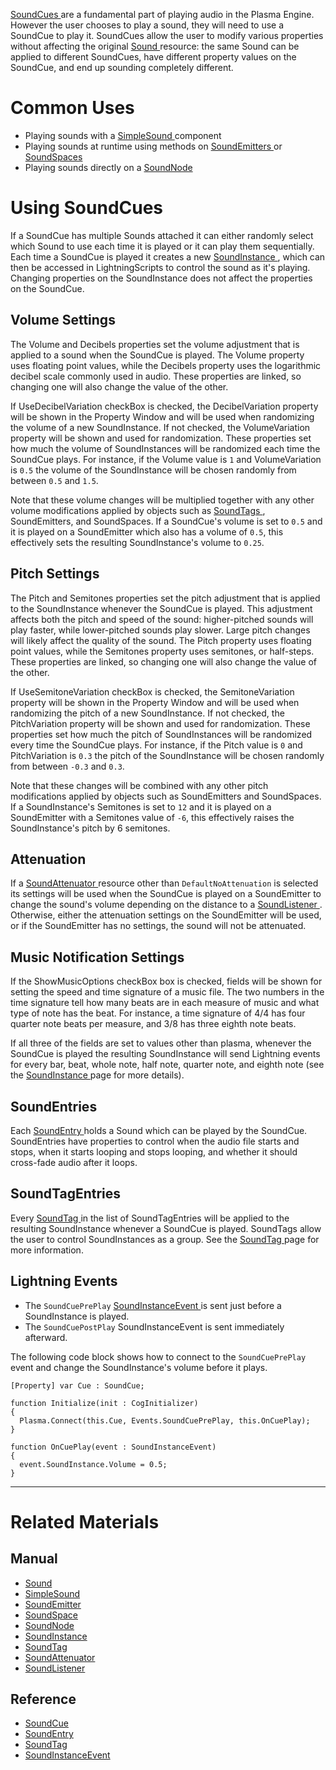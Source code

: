 [ SoundCues ](https://github.com/PlasmaEngine/PlasmaDocs/blob/master/code_reference/class_reference/soundcue.markdown) are a fundamental part of playing audio in the Plasma Engine. However the user chooses to play a sound, they will need to use a SoundCue to play it. SoundCues allow the user to modify various properties without affecting the original [Sound ](https://github.com/PlasmaEngine/PlasmaDocs/blob/master/plasma_editor_documentation/plasmamanual/audio/sound.markdown) resource: the same Sound can be applied to different SoundCues, have different property values on the SoundCue, and end up sounding completely different. 

 # Common Uses

- Playing sounds with a [SimpleSound ](https://github.com/PlasmaEngine/PlasmaDocs/blob/master/plasma_editor_documentation/plasmamanual/audio/simplesound.markdown) component
- Playing sounds at runtime using methods on [SoundEmitters ](https://github.com/PlasmaEngine/PlasmaDocs/blob/master/plasma_editor_documentation/plasmamanual/audio/soundemitter.markdown) or [SoundSpaces ](https://github.com/PlasmaEngine/PlasmaDocs/blob/master/plasma_editor_documentation/plasmamanual/audio/soundspace.markdown)
- Playing sounds directly on a [SoundNode ](https://github.com/PlasmaEngine/PlasmaDocs/blob/master/plasma_editor_documentation/plasmamanual/audio/soundnode.markdown)

 # Using SoundCues

If a SoundCue has multiple Sounds attached it can either randomly select which Sound to use each time it is played or it can play them sequentially. Each time a SoundCue is played it creates a new [SoundInstance ](https://github.com/PlasmaEngine/PlasmaDocs/blob/master/plasma_editor_documentation/plasmamanual/audio/soundinstance.markdown), which can then be accessed in LightningScripts to control the sound as it's playing. Changing properties on the SoundInstance does not affect the properties on the SoundCue.

 ## Volume Settings

The Volume  and  Decibels  properties set the volume adjustment that is applied to a sound when the SoundCue is played. The Volume  property uses floating point values, while the Decibels  property uses the logarithmic decibel scale commonly used in audio. These properties are linked, so changing one will also change the value of the other.

If UseDecibelVariation checkBox is checked, the DecibelVariation  property will be shown in the Property Window and will be used when randomizing the volume of a new SoundInstance. If not checked, the VolumeVariation  property will be shown and used for randomization. These properties set how much the volume of SoundInstances will be randomized each time the SoundCue plays. For instance, if the Volume  value is `1` and VolumeVariation  is `0.5` the volume of the SoundInstance will be chosen randomly from between `0.5` and `1.5`. 

Note that these volume changes will be multiplied together with any other volume modifications applied by objects such as [SoundTags ](https://github.com/PlasmaEngine/PlasmaDocs/blob/master/plasma_editor_documentation/plasmamanual/audio/soundtag.markdown), SoundEmitters, and SoundSpaces. If a SoundCue's volume is set to `0.5` and it is played on a SoundEmitter which also has a volume of `0.5`, this effectively sets the resulting SoundInstance's volume to `0.25`.

 ## Pitch Settings

The  Pitch  and  Semitones  properties set the pitch adjustment that is applied to the SoundInstance whenever the SoundCue is played. This adjustment affects both the pitch and speed of the sound: higher-pitched sounds will play faster, while lower-pitched sounds play slower. Large pitch changes will likely affect the quality of the sound. The  Pitch  property uses floating point values, while the Semitones  property uses semitones, or half-steps. These properties are linked, so changing one will also change the value of the other.

If UseSemitoneVariation checkBox is checked, the  SemitoneVariation  property will be shown in the Property Window and will be used when randomizing the pitch of a new SoundInstance. If not checked, the  PitchVariation  property will be shown and used for randomization. These properties set how much the pitch of SoundInstances will be randomized every time the SoundCue plays. For instance, if the  Pitch  value is `0` and  PitchVariation  is `0.3` the pitch of the SoundInstance will be chosen randomly from between `-0.3` and `0.3`.

Note that these changes will be combined with any other pitch modifications applied by objects such as SoundEmitters and SoundSpaces. If a SoundInstance's  Semitones  is set to `12` and it is played on a SoundEmitter with a  Semitones  value of `-6`, this effectively raises the SoundInstance's pitch by 6 semitones.

 ## Attenuation

If a [SoundAttenuator ](https://github.com/PlasmaEngine/PlasmaDocs/blob/master/plasma_editor_documentation/plasmamanual/audio/soundattenuator.markdown) resource other than `DefaultNoAttenuation` is selected its settings will be used when the SoundCue is played on a SoundEmitter to change the sound's volume depending on the distance to a [SoundListener ](https://github.com/PlasmaEngine/PlasmaDocs/blob/master/plasma_editor_documentation/plasmamanual/audio/soundlistener.markdown). Otherwise, either the attenuation settings on the SoundEmitter will be used, or if the SoundEmitter has no settings, the sound will not be attenuated.

 ## Music Notification Settings 

If the ShowMusicOptions checkBox box is checked, fields will be shown for setting the speed and time signature of a music file. The two numbers in the time signature tell how many beats are in each measure of music and what type of note has the beat. For instance, a time signature of 4/4 has four quarter note beats per measure, and 3/8 has three eighth note beats. 

If all three of the fields are set to values other than plasma, whenever the SoundCue is played the resulting SoundInstance will send Lightning events for every bar, beat, whole note, half note, quarter note, and eighth note (see the [SoundInstance ](https://github.com/PlasmaEngine/PlasmaDocs/blob/master/plasma_editor_documentation/plasmamanual/audio/soundinstance.markdown) page for more details). 

 ## SoundEntries 

Each [ SoundEntry ](https://github.com/PlasmaEngine/PlasmaDocs/blob/master/code_reference/class_reference/soundentry.markdown) holds a Sound which can be played by the SoundCue. SoundEntries have properties to control when the audio file starts and stops, when it starts looping and stops looping, and whether it should cross-fade audio after it loops.

 ## SoundTagEntries

Every [ SoundTag ](https://github.com/PlasmaEngine/PlasmaDocs/blob/master/plasma_editor_documentation/plasmamanual/audio/soundtag.markdown) in the list of SoundTagEntries will be applied to the resulting SoundInstance whenever a SoundCue is played. SoundTags allow the user to control SoundInstances as a group. See the [SoundTag ](https://github.com/PlasmaEngine/PlasmaDocs/blob/master/plasma_editor_documentation/plasmamanual/audio/soundtag.markdown) page for more information.

 ##  Lightning Events

- The `SoundCuePrePlay` [ SoundInstanceEvent  ](https://github.com/PlasmaEngine/PlasmaDocs/blob/master/code_reference/class_reference/soundinstanceevent.markdown) is sent just before a SoundInstance is played. 
- The `SoundCuePostPlay` SoundInstanceEvent is sent immediately afterward. 

The following code block shows how to connect to the `SoundCuePrePlay` event and change the SoundInstance's volume before it plays.

```lang=csharp
[Property] var Cue : SoundCue;

function Initialize(init : CogInitializer)
{
  Plasma.Connect(this.Cue, Events.SoundCuePrePlay, this.OnCuePlay);
}

function OnCuePlay(event : SoundInstanceEvent)
{
  event.SoundInstance.Volume = 0.5;
}
```

---
 # Related Materials

 ## Manual

- [Sound ](https://github.com/PlasmaEngine/PlasmaDocs/blob/master/plasma_editor_documentation/plasmamanual/audio/sound.markdown)
- [SimpleSound ](https://github.com/PlasmaEngine/PlasmaDocs/blob/master/plasma_editor_documentation/plasmamanual/audio/simplesound.markdown)
- [SoundEmitter ](https://github.com/PlasmaEngine/PlasmaDocs/blob/master/plasma_editor_documentation/plasmamanual/audio/soundemitter.markdown)
- [SoundSpace ](https://github.com/PlasmaEngine/PlasmaDocs/blob/master/plasma_editor_documentation/plasmamanual/audio/soundspace.markdown)
- [SoundNode ](https://github.com/PlasmaEngine/PlasmaDocs/blob/master/plasma_editor_documentation/plasmamanual/audio/soundnode.markdown)
- [SoundInstance ](https://github.com/PlasmaEngine/PlasmaDocs/blob/master/plasma_editor_documentation/plasmamanual/audio/soundinstance.markdown)
- [SoundTag ](https://github.com/PlasmaEngine/PlasmaDocs/blob/master/plasma_editor_documentation/plasmamanual/audio/soundtag.markdown)
- [SoundAttenuator ](https://github.com/PlasmaEngine/PlasmaDocs/blob/master/plasma_editor_documentation/plasmamanual/audio/soundattenuator.markdown)
- [SoundListener ](https://github.com/PlasmaEngine/PlasmaDocs/blob/master/plasma_editor_documentation/plasmamanual/audio/soundlistener.markdown)

 ## Reference

- [ SoundCue ](https://github.com/PlasmaEngine/PlasmaDocs/blob/master/code_reference/class_reference/soundcue.markdown)
- [ SoundEntry ](https://github.com/PlasmaEngine/PlasmaDocs/blob/master/code_reference/class_reference/soundentry.markdown)
- [ SoundTag ](https://github.com/PlasmaEngine/PlasmaDocs/blob/master/code_reference/class_reference/soundtag.markdown)
- [ SoundInstanceEvent ](https://github.com/PlasmaEngine/PlasmaDocs/blob/master/code_reference/class_reference/soundinstanceevent.markdown) 

 